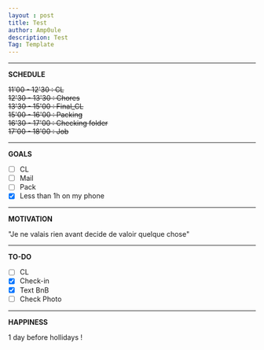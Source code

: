 ```yaml
---
layout : post
title: Test
author: Amp0ule
description: Test
Tag: Template
---
```


*****
**SCHEDULE**

~~11'00 - 12'30 : CL~~  
~~12'30 - 13'30 : Chores~~        
~~13'30 - 15'00 : Final_CL~~       
~~15'00 - 16'00 : Packing~~       
~~16'30 - 17'00 : Checking folder~~     
~~17'00 - 18'00 : Job~~      

*****
**GOALS**

- [ ] CL
- [ ] Mail
- [ ] Pack
- [x] Less than 1h on my phone

*****
**MOTIVATION**

"Je ne valais rien avant decide de valoir quelque chose"

*****
**TO-DO**

- [ ] CL
- [x] Check-in
- [x] Text BnB
- [ ] Check Photo

*****
**HAPPINESS**

1 day before hollidays !
